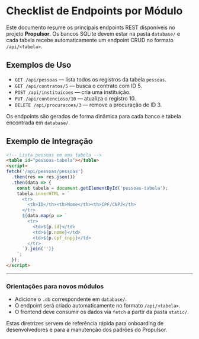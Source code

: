 # Checklist de Endpoints por Módulo

Este documento resume os principais endpoints REST disponíveis no projeto **Propulsor**. Os bancos SQLite devem estar na pasta `database/` e cada tabela recebe automaticamente um endpoint CRUD no formato `/api/<tabela>`.

## Exemplos de Uso
- `GET /api/pessoas` — lista todos os registros da tabela `pessoas`.
- `GET /api/contratos/5` — busca o contrato com ID 5.
- `POST /api/instituicoes` — cria uma instituição.
- `PUT /api/contencioso/10` — atualiza o registro 10.
- `DELETE /api/procuracoes/3` — remove a procuração de ID 3.

Os endpoints são gerados de forma dinâmica para cada banco e tabela encontrada em `database/`.

## Exemplo de Integração
```html
<!-- Lista pessoas em uma tabela -->
<table id="pessoas-tabela"></table>
<script>
fetch('/api/pessoas/pessoas')
  .then(res => res.json())
  .then(data => {
    const tabela = document.getElementById('pessoas-tabela');
    tabela.innerHTML = `
      <tr>
        <th>ID</th><th>Nome</th><th>CPF/CNPJ</th>
      </tr>
      ${data.map(p => `
        <tr>
          <td>${p.id}</td>
          <td>${p.nome}</td>
          <td>${p.cpf_cnpj}</td>
        </tr>
      `).join('')}
    `;
  });
</script>
```

---

### Orientações para novos módulos
- Adicione o `.db` correspondente em `database/`.
- O endpoint será criado automaticamente no formato `/api/<tabela>`.
- O frontend deve consumir os dados via `fetch` a partir da pasta `static/`.

Estas diretrizes servem de referência rápida para onboarding de desenvolvedores e para a manutenção dos padrões do Propulsor.

